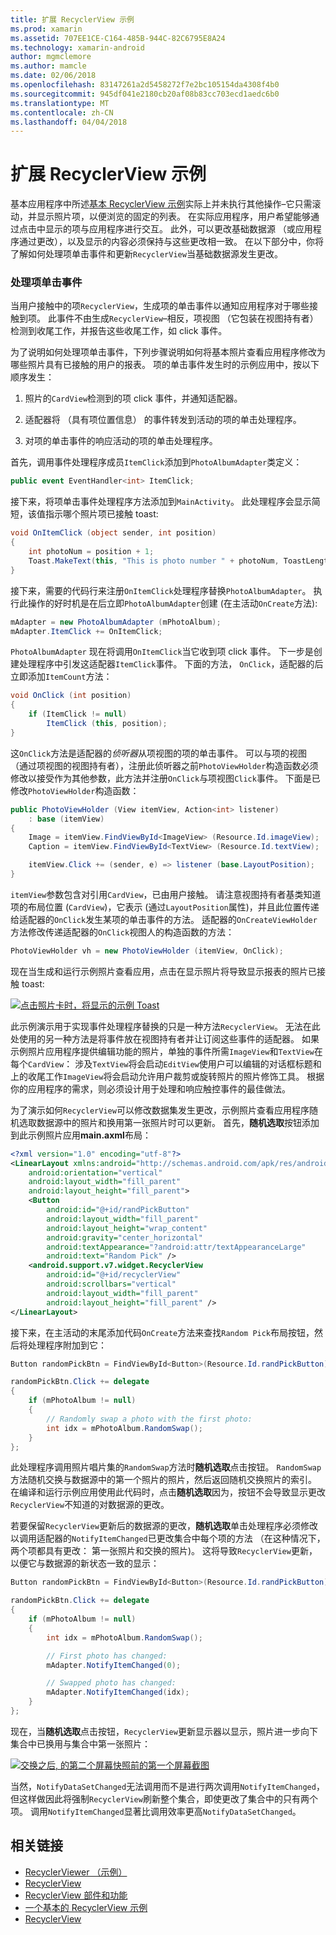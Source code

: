 ```yaml
---
title: 扩展 RecyclerView 示例
ms.prod: xamarin
ms.assetid: 707EE1CE-C164-485B-944C-82C6795E8A24
ms.technology: xamarin-android
author: mgmclemore
ms.author: mamcle
ms.date: 02/06/2018
ms.openlocfilehash: 83147261a2d5458272f7e2bc105154da4308f4b0
ms.sourcegitcommit: 945df041e2180cb20af08b83cc703ecd1aedc6b0
ms.translationtype: MT
ms.contentlocale: zh-CN
ms.lasthandoff: 04/04/2018
---
```

# <a name="extending-the-recyclerview-example"></a>扩展 RecyclerView 示例


基本应用程序中所述[基本 RecyclerView 示例](~/android/user-interface/layouts/recycler-view/recyclerview-example.md)实际上并未执行其他操作&ndash;它只需滚动，并显示照片项，以便浏览的固定的列表。 在实际应用程序，用户希望能够通过点击中显示的项与应用程序进行交互。 此外，可以更改基础数据源 （或应用程序通过更改），以及显示的内容必须保持与这些更改相一致。 在以下部分中，你将了解如何处理项单击事件和更新`RecyclerView`当基础数据源发生更改。


### <a name="handling-item-click-events"></a>处理项单击事件

当用户接触中的项`RecyclerView`，生成项的单击事件以通知应用程序对于哪些接触到项。 此事件不由生成`RecyclerView`&ndash;相反，项视图 （它包装在视图持有者） 检测到收尾工作，并报告这些收尾工作，如 click 事件。

为了说明如何处理项单击事件，下列步骤说明如何将基本照片查看应用程序修改为哪些照片具有已接触的用户的报表。 项的单击事件发生时的示例应用中，按以下顺序发生：

1.  照片的`CardView`检测到的项 click 事件，并通知适配器。

2.  适配器将 （具有项位置信息） 的事件转发到活动的项的单击处理程序。

3.  对项的单击事件的响应活动的项的单击处理程序。

首先，调用事件处理程序成员`ItemClick`添加到`PhotoAlbumAdapter`类定义：

```csharp
public event EventHandler<int> ItemClick;
```

接下来，将项单击事件处理程序方法添加到`MainActivity`。
此处理程序会显示简短，该值指示哪个照片项已接触 toast:

```csharp
void OnItemClick (object sender, int position)
{
    int photoNum = position + 1;
    Toast.MakeText(this, "This is photo number " + photoNum, ToastLength.Short).Show();
}

```

接下来，需要的代码行来注册`OnItemClick`处理程序替换`PhotoAlbumAdapter`。 执行此操作的好时机是在后立即`PhotoAlbumAdapter`创建 (在主活动`OnCreate`方法):

```csharp
mAdapter = new PhotoAlbumAdapter (mPhotoAlbum);
mAdapter.ItemClick += OnItemClick;

```

`PhotoAlbumAdapter` 现在将调用`OnItemClick`当它收到项 click 事件。 下一步是创建处理程序中引发这适配器`ItemClick`事件。 下面的方法， `OnClick`，适配器的后立即添加`ItemCount`方法：

```csharp
void OnClick (int position)
{
    if (ItemClick != null)
        ItemClick (this, position);
}
```

这`OnClick`方法是适配器的*侦听器*从项视图的项的单击事件。 可以与项的视图 （通过项视图的视图持有者），注册此侦听器之前`PhotoViewHolder`构造函数必须修改以接受作为其他参数，此方法并注册`OnClick`与项视图`Click`事件。
下面是已修改`PhotoViewHolder`构造函数：

```csharp
public PhotoViewHolder (View itemView, Action<int> listener)
    : base (itemView)
{
    Image = itemView.FindViewById<ImageView> (Resource.Id.imageView);
    Caption = itemView.FindViewById<TextView> (Resource.Id.textView);

    itemView.Click += (sender, e) => listener (base.LayoutPosition);
}

```

`itemView`参数包含对引用`CardView`，已由用户接触。 请注意视图持有者基类知道项的布局位置 (`CardView`)，它表示 (通过`LayoutPosition`属性)，并且此位置传递给适配器的`OnClick`发生某项的单击事件的方法。 适配器的`OnCreateViewHolder`方法修改传递适配器的`OnClick`视图人的构造函数的方法：

```csharp
PhotoViewHolder vh = new PhotoViewHolder (itemView, OnClick);
```

现在当生成和运行示例照片查看应用，点击在显示照片将导致显示报表的照片已接触 toast:

[![点击照片卡时，将显示的示例 Toast](extending-the-example-images/01-photo-selected-sml.png)](extending-the-example-images/01-photo-selected.png#lightbox)

此示例演示用于实现事件处理程序替换的只是一种方法`RecyclerView`。 无法在此处使用的另一种方法是将事件放在视图持有者并让订阅这些事件的适配器。 如果示例照片应用程序提供编辑功能的照片，单独的事件所需`ImageView`和`TextView`在每个`CardView`： 涉及`TextView`将会启动`EditView`使用户可以编辑的对话框标题和上的收尾工作`ImageView`将会启动允许用户裁剪或旋转照片的照片修饰工具。 根据你的应用程序的需求，则必须设计用于处理和响应触控事件的最佳做法。

为了演示如何`RecyclerView`可以修改数据集发生更改，示例照片查看应用程序随机选取数据源中的照片和换用第一张照片时可以更新。 首先，**随机选取**按钮添加到此示例照片应用**main.axml**布局：

```xml
<?xml version="1.0" encoding="utf-8"?>
<LinearLayout xmlns:android="http://schemas.android.com/apk/res/android"
    android:orientation="vertical"
    android:layout_width="fill_parent"
    android:layout_height="fill_parent">
    <Button
        android:id="@+id/randPickButton"
        android:layout_width="fill_parent"
        android:layout_height="wrap_content"
        android:gravity="center_horizontal"
        android:textAppearance="?android:attr/textAppearanceLarge"
        android:text="Random Pick" />
    <android.support.v7.widget.RecyclerView
        android:id="@+id/recyclerView"
        android:scrollbars="vertical"
        android:layout_width="fill_parent"
        android:layout_height="fill_parent" />
</LinearLayout>
```

接下来，在主活动的末尾添加代码`OnCreate`方法来查找`Random Pick`布局按钮，然后将处理程序附加到它：

```csharp
Button randomPickBtn = FindViewById<Button>(Resource.Id.randPickButton);

randomPickBtn.Click += delegate
{
    if (mPhotoAlbum != null)
    {
        // Randomly swap a photo with the first photo:
        int idx = mPhotoAlbum.RandomSwap();
    }
};

```

此处理程序调用照片唱片集的`RandomSwap`方法时**随机选取**点击按钮。 `RandomSwap`方法随机交换与数据源中的第一个照片的照片，然后返回随机交换照片的索引。 在编译和运行示例应用使用此代码时，点击**随机选取**因为，按钮不会导致显示更改`RecyclerView`不知道的对数据源的更改。

若要保留`RecyclerView`更新后的数据源的更改，**随机选取**单击处理程序必须修改以调用适配器的`NotifyItemChanged`已更改集合中每个项的方法 （在这种情况下，两个项都具有更改： 第一张照片和交换的照片)。 这将导致`RecyclerView`更新，以便它与数据源的新状态一致的显示：

```csharp
Button randomPickBtn = FindViewById<Button>(Resource.Id.randPickButton);

randomPickBtn.Click += delegate
{
    if (mPhotoAlbum != null)
    {
        int idx = mPhotoAlbum.RandomSwap();

        // First photo has changed:
        mAdapter.NotifyItemChanged(0);

        // Swapped photo has changed:
        mAdapter.NotifyItemChanged(idx);
    }
};

```

现在，当**随机选取**点击按钮，`RecyclerView`更新显示器以显示，照片进一步向下集合中已换用与集合中第一张照片：

[![交换之后, 的第二个屏幕快照前的第一个屏幕截图](extending-the-example-images/02-random-pick-sml.png)](extending-the-example-images/02-random-pick.png#lightbox)

当然，`NotifyDataSetChanged`无法调用而不是进行两次调用`NotifyItemChanged`，但这样做因此将强制`RecyclerView`刷新整个集合，即使更改了集合中的只有两个项。 调用`NotifyItemChanged`显著比调用效率更高`NotifyDataSetChanged`。


## <a name="related-links"></a>相关链接

- [RecyclerViewer （示例）](https://developer.xamarin.com/samples/monodroid/android5.0/RecyclerViewer)
- [RecyclerView](~/android/user-interface/layouts/recycler-view/index.md)
- [RecyclerView 部件和功能](~/android/user-interface/layouts/recycler-view/parts-and-functionality.md)
- [一个基本的 RecyclerView 示例](~/android/user-interface/layouts/recycler-view/recyclerview-example.md)
- [RecyclerView](https://developer.android.com/reference/android/support/v7/widget/RecyclerView.html)
